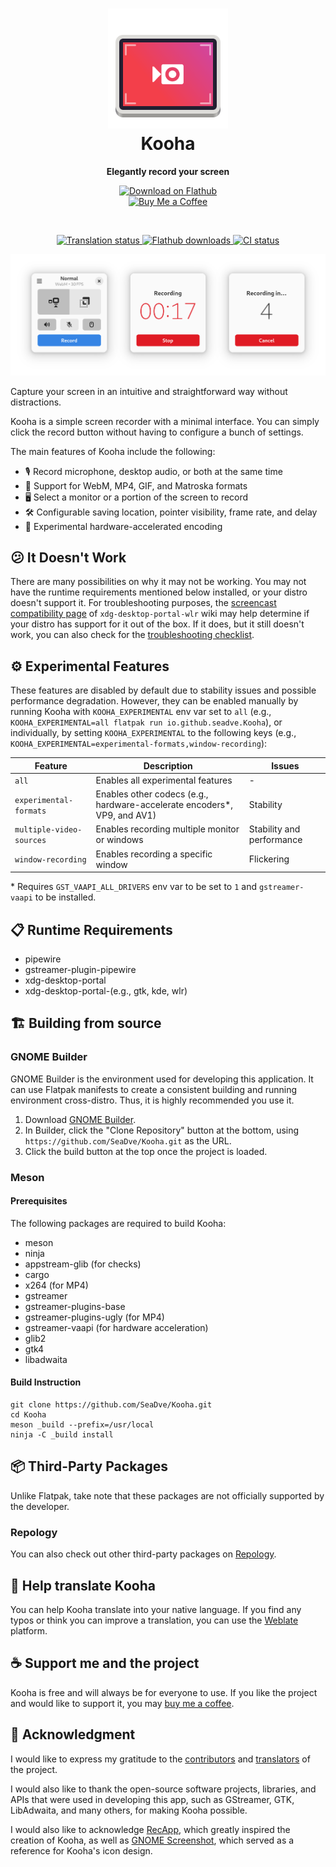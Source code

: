 <h1 align="center">
  <img src="data/icons/io.github.seadve.Kooha.svg" alt="Kooha" width="192" height="192"/>
  <br>
  Kooha
</h1>

<p align="center">
  <strong>Elegantly record your screen</strong>
</p>

<p align="center">
  <a href="https://flathub.org/apps/details/io.github.seadve.Kooha">
    <img width="200" alt="Download on Flathub" src="https://flathub.org/assets/badges/flathub-badge-i-en.svg"/>
  </a>
  <br>
  <a href="https://www.buymeacoffee.com/seadve">
    <img alt="Buy Me a Coffee" src="https://img.buymeacoffee.com/button-api/?text=Buy me a coffee&emoji=&slug=seadve&button_colour=FFDD00&font_colour=000000&font_family=Inter&outline_colour=000000&coffee_colour=ffffff" width="150"/>
  </a>
</p>

<br>

<p align="center">
  <a href="https://hosted.weblate.org/engage/seadve/">
    <img alt="Translation status" src="https://hosted.weblate.org/widgets/seadve/-/kooha/svg-badge.svg"/>
  </a>
  <a href="https://flathub.org/apps/details/io.github.seadve.Kooha">
    <img alt="Flathub downloads" src="https://img.shields.io/badge/dynamic/json?color=informational&label=downloads&logo=flathub&logoColor=white&query=%24.installs_total&url=https%3A%2F%2Fflathub.org%2Fapi%2Fv2%2Fstats%2Fio.github.seadve.Kooha"/>
  </a>
  <a href="https://github.com/SeaDve/Kooha/actions/workflows/ci.yml">
    <img alt="CI status" src="https://github.com/SeaDve/Kooha/actions/workflows/ci.yml/badge.svg"/>
  </a>
</p>

<p align="center">
  <img src="data/screenshots/preview.png" alt="Preview"/>
</p>

Capture your screen in an intuitive and straightforward way without distractions.

Kooha is a simple screen recorder with a minimal interface. You can simply click
the record button without having to configure a bunch of settings.

The main features of Kooha include the following:
* 🎙️ Record microphone, desktop audio, or both at the same time
* 📼 Support for WebM, MP4, GIF, and Matroska formats
* 🖥️ Select a monitor or a portion of the screen to record
* 🛠️ Configurable saving location, pointer visibility, frame rate, and delay
* 🚀 Experimental hardware-accelerated encoding

## 😕 It Doesn't Work

There are many possibilities on why it may not be working. You may not have
the runtime requirements mentioned below installed, or your distro doesn't
support it. For troubleshooting purposes, the [screencast compatibility page](https://github.com/emersion/xdg-desktop-portal-wlr/wiki/Screencast-Compatibility)
of `xdg-desktop-portal-wlr` wiki may help determine if your distro
has support for it out of the box. If it does, but it still doesn't work, you
can also check for the [troubleshooting checklist](https://github.com/emersion/xdg-desktop-portal-wlr/wiki/%22It-doesn't-work%22-Troubleshooting-Checklist).

## ⚙️ Experimental Features

These features are disabled by default due to stability issues and possible
performance degradation. However, they can be enabled manually by running Kooha
with `KOOHA_EXPERIMENTAL` env var set to `all` (e.g., `KOOHA_EXPERIMENTAL=all flatpak run io.github.seadve.Kooha`), or individually, by setting
`KOOHA_EXPERIMENTAL` to the following keys (e.g., `KOOHA_EXPERIMENTAL=experimental-formats,window-recording`):

| Feature                  | Description                                                              | Issues                    |
| ------------------------ | ------------------------------------------------------------------------ | ------------------------- |
| `all`                    | Enables all experimental features                                        | -                         |
| `experimental-formats`   | Enables other codecs (e.g., hardware-accelerate encoders*, VP9, and AV1) | Stability                 |
| `multiple-video-sources` | Enables recording multiple monitor or windows                            | Stability and performance |
| `window-recording`       | Enables recording a specific window                                      | Flickering                |

\* Requires `GST_VAAPI_ALL_DRIVERS` env var to be set to `1` and `gstreamer-vaapi` to be installed.

## 📋 Runtime Requirements

* pipewire
* gstreamer-plugin-pipewire
* xdg-desktop-portal
* xdg-desktop-portal-(e.g., gtk, kde, wlr)

## 🏗️ Building from source

### GNOME Builder

GNOME Builder is the environment used for developing this application.
It can use Flatpak manifests to create a consistent building and running
environment cross-distro. Thus, it is highly recommended you use it.

1. Download [GNOME Builder](https://flathub.org/apps/details/org.gnome.Builder).
2. In Builder, click the "Clone Repository" button at the bottom, using `https://github.com/SeaDve/Kooha.git` as the URL.
3. Click the build button at the top once the project is loaded.

### Meson

#### Prerequisites

The following packages are required to build Kooha:

* meson
* ninja
* appstream-glib (for checks)
* cargo
* x264 (for MP4)
* gstreamer
* gstreamer-plugins-base
* gstreamer-plugins-ugly (for MP4)
* gstreamer-vaapi (for hardware acceleration)
* glib2
* gtk4
* libadwaita

#### Build Instruction

```shell
git clone https://github.com/SeaDve/Kooha.git
cd Kooha
meson _build --prefix=/usr/local
ninja -C _build install
```

## 📦 Third-Party Packages

Unlike Flatpak, take note that these packages are not officially supported by the developer.

### Repology

You can also check out other third-party packages on [Repology](https://repology.org/project/kooha/versions).

## 🙌 Help translate Kooha

You can help Kooha translate into your native language. If you find any typos
or think you can improve a translation, you can use the [Weblate](https://hosted.weblate.org/engage/seadve/) platform.

## ☕ Support me and the project

Kooha is free and will always be for everyone to use. If you like the project and
would like to support it, you may [buy me a coffee](https://www.buymeacoffee.com/seadve).

## 💝 Acknowledgment

I would like to express my gratitude to the [contributors](https://github.com/SeaDve/Kooha/graphs/contributors)
and [translators](https://hosted.weblate.org/engage/seadve/) of the project.

I would also like to thank the open-source software projects, libraries, and APIs that were
used in developing this app, such as GStreamer, GTK, LibAdwaita, and many others, for making Kooha possible.

I would also like to acknowledge [RecApp](https://github.com/amikha1lov/RecApp), which greatly inspired the creation of Kooha,
as well as [GNOME Screenshot](https://gitlab.gnome.org/GNOME/gnome-screenshot), which served as a reference for Kooha's icon
design.
